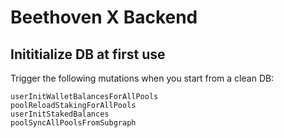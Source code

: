 # Beethoven X Backend

## Inititialize DB at first use

Trigger the following mutations when you start from a clean DB:

```
userInitWalletBalancesForAllPools
poolReloadStakingForAllPools
userInitStakedBalances
poolSyncAllPoolsFromSubgraph
```
